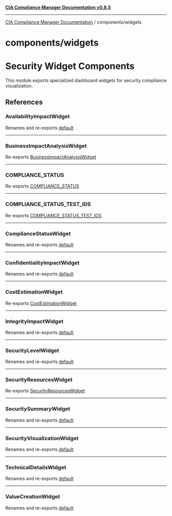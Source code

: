[**CIA Compliance Manager Documentation v0.8.5**](../../README.md)

***

[CIA Compliance Manager Documentation](../../modules.md) / components/widgets

# components/widgets

# Security Widget Components

This module exports specialized dashboard widgets for security compliance visualization.

## References

### AvailabilityImpactWidget

Renames and re-exports [default](impactanalysis/AvailabilityImpactWidget/variables/default.md)

***

### BusinessImpactAnalysisWidget

Re-exports [BusinessImpactAnalysisWidget](../variables/BusinessImpactAnalysisWidget.md)

***

### COMPLIANCE\_STATUS

Re-exports [COMPLIANCE_STATUS](constants/variables/COMPLIANCE_STATUS.md)

***

### COMPLIANCE\_STATUS\_TEST\_IDS

Re-exports [COMPLIANCE_STATUS_TEST_IDS](constants/variables/COMPLIANCE_STATUS_TEST_IDS.md)

***

### ComplianceStatusWidget

Renames and re-exports [default](businessvalue/ComplianceStatusWidget/functions/default.md)

***

### ConfidentialityImpactWidget

Renames and re-exports [default](impactanalysis/ConfidentialityImpactWidget/variables/default.md)

***

### CostEstimationWidget

Re-exports [CostEstimationWidget](businessvalue/CostEstimationWidget/functions/CostEstimationWidget.md)

***

### IntegrityImpactWidget

Renames and re-exports [default](impactanalysis/IntegrityImpactWidget/variables/default.md)

***

### SecurityLevelWidget

Renames and re-exports [default](assessmentcenter/SecurityLevelWidget/variables/default.md)

***

### SecurityResourcesWidget

Re-exports [SecurityResourcesWidget](../variables/SecurityResourcesWidget.md)

***

### SecuritySummaryWidget

Renames and re-exports [default](assessmentcenter/SecuritySummaryWidget/variables/default.md)

***

### SecurityVisualizationWidget

Renames and re-exports [default](implementationguide/SecurityVisualizationWidget/variables/default.md)

***

### TechnicalDetailsWidget

Renames and re-exports [default](implementationguide/TechnicalDetailsWidget/variables/default.md)

***

### ValueCreationWidget

Renames and re-exports [default](businessvalue/ValueCreationWidget/variables/default.md)
